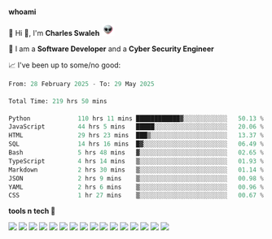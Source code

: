 **whoami**

🤪 Hi 👋, I'm **Charles Swaleh** <img src="alien.gif" height="25px">

🤖 I am a **Software Developer** and a **Cyber Security Engineer**

📈 I've been up to some/no good:

<!--START_SECTION:waka-->

```python
From: 28 February 2025 - To: 29 May 2025

Total Time: 219 hrs 50 mins

Python             110 hrs 11 mins ████████████▓░░░░░░░░░░░░   50.13 %
JavaScript         44 hrs 5 mins   █████░░░░░░░░░░░░░░░░░░░░   20.06 %
HTML               29 hrs 23 mins  ███▒░░░░░░░░░░░░░░░░░░░░░   13.37 %
SQL                14 hrs 16 mins  █▓░░░░░░░░░░░░░░░░░░░░░░░   06.49 %
Bash               5 hrs 48 mins   ▓░░░░░░░░░░░░░░░░░░░░░░░░   02.65 %
TypeScript         4 hrs 14 mins   ▒░░░░░░░░░░░░░░░░░░░░░░░░   01.93 %
Markdown           2 hrs 30 mins   ▒░░░░░░░░░░░░░░░░░░░░░░░░   01.14 %
JSON               2 hrs 9 mins    ▒░░░░░░░░░░░░░░░░░░░░░░░░   00.98 %
YAML               2 hrs 6 mins    ▒░░░░░░░░░░░░░░░░░░░░░░░░   00.96 %
CSS                1 hr 27 mins    ▒░░░░░░░░░░░░░░░░░░░░░░░░   00.67 %
```

<!--END_SECTION:waka-->


**tools n tech 🔭**

![](https://img.shields.io/badge/OS-Linux-informational?style=flat&logo=linux&logoColor=white&color=800020)
![](https://img.shields.io/badge/Code-JavaScript-informational?style=flat&logo=javascript&logoColor=white&color=800020)
![](https://img.shields.io/badge/Code-Python-informational?style=flat&logo=python&logoColor=white&color=800020)
![](https://img.shields.io/badge/Code-C-informational?style=flat&logo=c&logoColor=white&color=800020)
![](https://img.shields.io/badge/Code-Ruby-informational?style=flat&logo=ruby&logoColor=white&color=800020)
![](https://img.shields.io/badge/Code-Go-informational?style=flat&logo=go&logoColor=white&color=800020)
![](https://img.shields.io/badge/Framework-React-informational?style=flat&logo=react&logoColor=white&color=800020)
![](https://img.shields.io/badge/Framework-Django-informational?style=flat&logo=django&logoColor=white&color=800020)
![](https://img.shields.io/badge/Framework-Flask-informational?style=flat&logo=flask&logoColor=white&color=800020)
![](https://img.shields.io/badge/Framework-Rails-informational?style=flat&logo=Ruby&logoColor=white&color=800020)
![](https://img.shields.io/badge/Shell-Bash-informational?style=flat&logo=gnu-bash&logoColor=white&color=800020)
![](https://img.shields.io/badge/DB-PostgreSQL-informational?style=flat&logo=postgresql&logoColor=white&color=800020)
![](https://img.shields.io/badge/DB-MySQL-informational?style=flat&logo=mysql&logoColor=white&color=800020)
![](https://img.shields.io/badge/CI/CD-Docker-informational?style=flat&logo=docker&logoColor=white&color=800020)
![](https://img.shields.io/badge/CI/CD-Kubernetes-informational?style=flat&logo=kubernetes&logoColor=white&color=800020)
![](https://img.shields.io/badge/CI/CD-Jenkins-informational?style=flat&logo=jenkins&logoColor=white&color=800020)

<!-- **stats 🔭**

[![Charles's GitHub stats](https://github-readme-stats.vercel.app/api?username=mashm3ll0w&count_private=true&show_icons=true&theme=maroongold&include_all_commits=true)](https://github.com/anuraghazra/github-readme-stats)             [![Top Langs](https://github-readme-stats.vercel.app/api/top-langs/?username=mashm3ll0w&layout=compact&theme=maroongold&langs_count=6)](https://github.com/anuraghazra/github-readme-stats) -->
